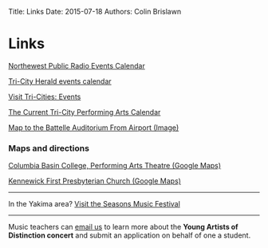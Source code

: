 Title: Links
Date: 2015-07-18
Authors: Colin Brislawn

# Links

[Northewest Public Radio Events Calendar](https://www.nwpb.org/events/)

[Tri-City Herald events calendar](http://calendar.tri-cityherald.com/)

[Visit Tri-Cities: Events](http://www.visittri-cities.com/Events)

[The Current Tri-City Performing Arts Calendar](http://www.umtanum.com/TriCitiesArtsCalendar/)

[Map to the Battelle Auditorium From Airport (Image)](http://www.pnl.gov/images/PNNL_Airport_Map_with_Key_03-22-2016.png)

### Maps and directions

[Columbia Basin College, Performing Arts Theatre (Google Maps)](https://goo.gl/maps/kNZ4DFSqJUNVorCE6)

[Kennewick First Presbyterian Church (Google Maps)](https://goo.gl/maps/quHQSkdBnScDHqh26)

---

In the Yakima area?
[Visit the Seasons Music Festival](http://theseasonsyakima.com/)

---

Music teachers can [email us](mailto:youngartists@cameratamusica.com) to learn more about the **Young Artists of Distinction concert** and submit an application on behalf of one a student.
